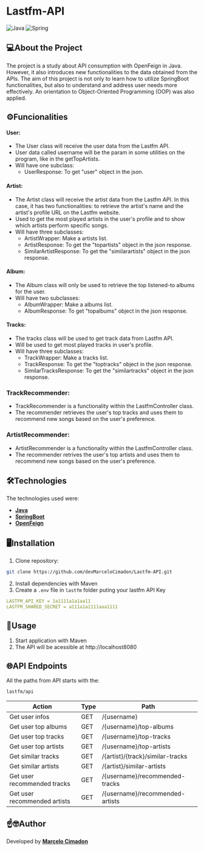 # Lastfm-API

![Java](https://img.shields.io/badge/java-%23ED8B00.svg?style=for-the-badge&logo=openjdk&logoColor=white)
![Spring](https://img.shields.io/badge/spring-%236DB33F.svg?style=for-the-badge&logo=spring&logoColor=white)

## 💻About the Project

The project is a study about API consumption with OpenFeign in Java. However, it also introduces new functionalities to the data obtained from the APIs. The aim of this project is not only to learn how to utilize SpringBoot functionalities, but also to understand and address user needs more effectively. An orientation to Object-Oriented Programming (OOP) was also applied.

## ⚙️Funcionalities
#### User:
  - The User class will receive the user data from the Lastfm API.
  - User data called username will be the param in some utilities on the program, like in the getTopArtists.
  - Will have one subclass:
    - UserResponse: To get "user" object in the json.
#### Artist:
  - The Artist class will receive the artist data from the Lastfm API. In this case, it has two functionalities: to retrieve the artist's name and the artist's profile URL on the Lastfm website.
  - Used to get the most played artists in the user's profile and to show which artists perform specific songs.
  - Will have three subclasses:
    - ArtistWrapper: Make a artists list.
    - ArtistResponse: To get the "topartists" object in the json response.
    - SimilarArtistResponse: To get the "similarartists" object in the json response.
#### Album:
  - The Album class will only be used to retrieve the top listened-to albums for the user.
  - Will have two subclasses:
    - AlbumWrapper: Make a albums list.
    - AlbumResponse: To get "topalbums" object in the json response. 
#### Tracks:
  - The tracks class will be used to get track data from Lastfm API.
  - Will be used to get most played tracks in user's profile.
  - Will have three subclasses:
    - TrackWrapper: Make a tracks list.
    - TrackResponse: To get the "toptracks" object in the json response.
    - SimilarTracksResponse: To get the "similartracks" object in the json response.
### TrackRecommender:
  - TrackRecommender is a functionality within the LastfmController class.
  - The recommender retrieves the user's top tracks and uses them to recommend new songs based on the user's preference.
### ArtistRecommender:
  - ArtistRecommender is a functionality within the LastfmController class.
  - The recommender retrives the user's top artists and uses them to recommend new songs based on the user's preference.

## 🛠️Technologies
The technologies used were:
- **[Java](https://www.java.com/)**
- **[SpringBoot](https://spring.io/)**
- **[OpenFeign](https://spring.io/projects/spring-cloud-openfeign)**

## 🖥️Installation
1. Clone repository:
```bash
git clone https://github.com/devMarceloCimadon/Lastfm-API.git
```
2. Install dependencies with Maven
3. Create a `.env` file in `lastfm` folder puting your lastfm API Key
```yaml
LASTFM_API_KEY = 1a1111a1a1aa11
LASTFM_SHARED_SECRET = a111a1a1111aaa1111
``` 
## 🔧Usage
1. Start application with Maven
2. The API will be acessible at http://localhost8080

## 🌐API Endpoints
All the paths from API starts with the:
```markdown
lastfm/api
```
| **Action** | **Type** | **Path** |
|--------|------|------|
| Get user infos | GET | /{username}|
| Get user top albums | GET | /{username}/top-albums |
| Get user top tracks | GET | /{username}/top-tracks |
| Get user top artists | GET | /{username}/top-artists |
| Get similar tracks | GET | /{artist}/{track}/similar-tracks |
| Get similar artists | GET | /{artist}/similar-artists |
| Get user recommended tracks | GET | /{username}/recommended-tracks |
| Get user recommended artists | GET | /{username}/recommended-artists|

## ☝️🤓Author
Developed by **[Marcelo Cimadon](https://github.com/devMarceloCimadon)**
